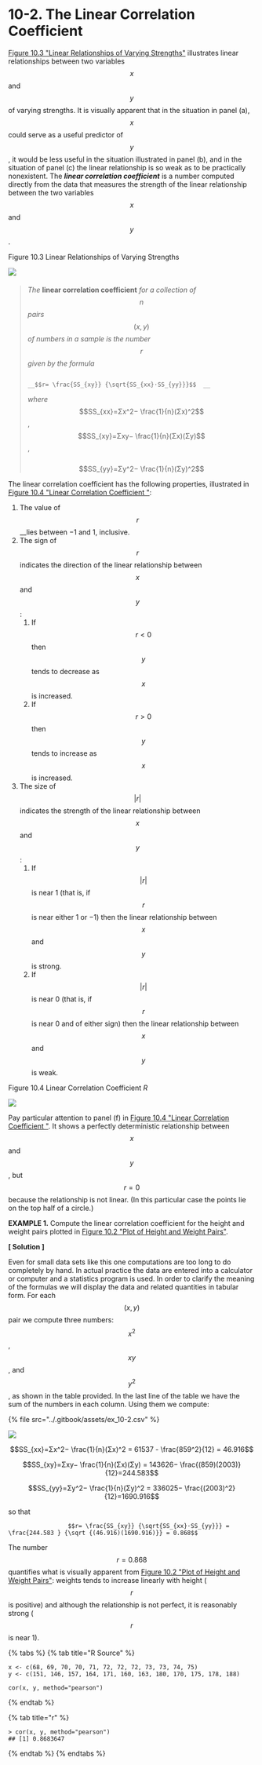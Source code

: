 # 10-2. The Linear Correlation Coefficient

[Figure 10.3 "Linear Relationships of Varying Strengths"](https://saylordotorg.github.io/text_introductory-statistics/s14-correlation-and-regression.html#fwk-shafer-ch10_s02_f01) illustrates linear relationships between two variables $$x$$ and $$y$$ of varying strengths. It is visually apparent that in the situation in panel \(a\), $$x$$ could serve as a useful predictor of $$y$$ , it would be less useful in the situation illustrated in panel \(b\), and in the situation of panel \(c\) the linear relationship is so weak as to be practically nonexistent. The _**linear correlation coefficient**_ is a number computed directly from the data that measures the strength of the linear relationship between the two variables $$x$$ and  $$y$$.  

Figure 10.3 Linear Relationships of Varying Strengths

![](https://saylordotorg.github.io/text_introductory-statistics/section_14/1a22032a1f4d609c4190985036b7f704.jpg)

#### 

> _The_ **linear correlation coefficient** _for a collection of_ $$n$$ _pairs_ $$(x,y)$$ _of numbers in a sample is the number_ $$r$$ _given by the formula_ 
>
>                                                                  __$$r= \frac{SS_{xy}} {\sqrt{SS_{xx}⋅SS_{yy}}}$$  __
>
> _where_   $$SS_{xx}=Σx^2− \frac{1}{n}(Σx)^2$$ ,    
>               $$SS_{xy}=Σxy− \frac{1}{n}(Σx)(Σy)$$ ,  
>            $$SS_{yy}=Σy^2− \frac{1}{n}(Σy)^2$$



The linear correlation coefficient has the following properties, illustrated in [Figure 10.4 "Linear Correlation Coefficient "](https://saylordotorg.github.io/text_introductory-statistics/s14-02-the-linear-correlation-coeffic.html):

1. The value of $$r $$ __lies between −1 and 1, inclusive.
2. The sign of $$r $$ indicates the direction of the linear relationship between $$x$$ and $$y$$:
   1. If $$r<0$$ then $$y$$ tends to decrease as $$x$$ is increased.
   2. If $$r>0$$ then $$y$$tends to increase as $$x$$ is increased.
3. The size of $$|r|$$ indicates the strength of the linear relationship between $$x$$ and $$y$$:
   1. If $$|r|$$ is near 1 \(that is, if $$r$$ is near either 1 or −1\) then the linear relationship between $$x$$ and $$y$$ is strong.
   2. If $$|r|$$ is near 0 \(that is, if $$r$$ is near 0 and of either sign\) then the linear relationship between $$x$$ and $$y$$ is weak.

Figure 10.4 Linear Correlation Coefficient _R_

![](https://saylordotorg.github.io/text_introductory-statistics/section_14/07aa5db140b70615a15e8631c2d7a2c4.jpg)

Pay particular attention to panel \(f\) in [Figure 10.4 "Linear Correlation Coefficient "](https://saylordotorg.github.io/text_introductory-statistics/s14-02-the-linear-correlation-coeffic.html). It shows a perfectly deterministic relationship between $$x$$ and $$y$$, but $$r=0$$ because the relationship is not linear. \(In this particular case the points lie on the top half of a circle.\)



**EXAMPLE 1.** Compute the linear correlation coefficient for the height and weight pairs plotted in [Figure 10.2 "Plot of Height and Weight Pairs"](https://saylordotorg.github.io/text_introductory-statistics/fwk-shafer-ch10_s01#fwk-shafer-ch10_s01_f02).

**\[ Solution \]**

 Even for small data sets like this one computations are too long to do completely by hand. In actual practice the data are entered into a calculator or computer and a statistics program is used. In order to clarify the meaning of the formulas we will display the data and related quantities in tabular form. For each $$(x,y)$$ pair we compute three numbers: $$x^2$$ , $$xy$$ , and $$y^2$$ , as shown in the table provided. In the last line of the table we have the sum of the numbers in each column. Using them we compute:

{% file src="../.gitbook/assets/ex\_10-2.csv" %}

![](../.gitbook/assets/image%20%2840%29.png)



$$SS_{xx}=Σx^2− \frac{1}{n}(Σx)^2 = 61537 - \frac{859^2}{12}  = 46.916$$

$$SS_{xy}=Σxy− \frac{1}{n}(Σx)(Σy) = 143626− \frac{(859)(2003)}{12}=244.583$$

$$SS_{yy}=Σy^2− \frac{1}{n}(Σy)^2 = 336025− \frac{(2003)^2}{12}=1690.916$$

so that

                     $$r= \frac{SS_{xy}} {\sqrt{SS_{xx}⋅SS_{yy}}} = \frac{244.583 } {\sqrt {(46.916)(1690.916)}} = 0.868$$

The number $$r=0.868$$ quantifies what is visually apparent from [Figure 10.2 "Plot of Height and Weight Pairs"](https://saylordotorg.github.io/text_introductory-statistics/fwk-shafer-ch10_s01#fwk-shafer-ch10_s01_f02): weights tends to increase linearly with height \( $$r $$ is positive\) and although the relationship is not perfect, it is reasonably strong \($$r $$ is near 1\).

{% tabs %}
{% tab title="R Source" %}
```text
x <- c(68, 69, 70, 70, 71, 72, 72, 72, 73, 73, 74, 75)
y <- c(151, 146, 157, 164, 171, 160, 163, 180, 170, 175, 178, 188)

cor(x, y, method="pearson")
```
{% endtab %}

{% tab title="r" %}
```text
> cor(x, y, method="pearson")
## [1] 0.8683647
```
{% endtab %}
{% endtabs %}

